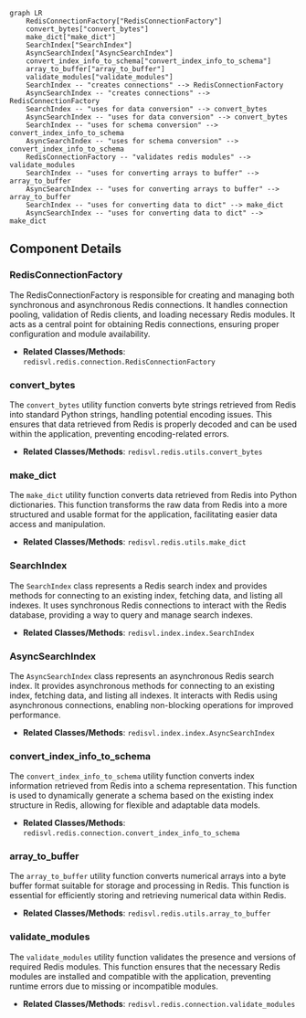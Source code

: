 ```mermaid
graph LR
    RedisConnectionFactory["RedisConnectionFactory"]
    convert_bytes["convert_bytes"]
    make_dict["make_dict"]
    SearchIndex["SearchIndex"]
    AsyncSearchIndex["AsyncSearchIndex"]
    convert_index_info_to_schema["convert_index_info_to_schema"]
    array_to_buffer["array_to_buffer"]
    validate_modules["validate_modules"]
    SearchIndex -- "creates connections" --> RedisConnectionFactory
    AsyncSearchIndex -- "creates connections" --> RedisConnectionFactory
    SearchIndex -- "uses for data conversion" --> convert_bytes
    AsyncSearchIndex -- "uses for data conversion" --> convert_bytes
    SearchIndex -- "uses for schema conversion" --> convert_index_info_to_schema
    AsyncSearchIndex -- "uses for schema conversion" --> convert_index_info_to_schema
    RedisConnectionFactory -- "validates redis modules" --> validate_modules
    SearchIndex -- "uses for converting arrays to buffer" --> array_to_buffer
    AsyncSearchIndex -- "uses for converting arrays to buffer" --> array_to_buffer
    SearchIndex -- "uses for converting data to dict" --> make_dict
    AsyncSearchIndex -- "uses for converting data to dict" --> make_dict
```

## Component Details

### RedisConnectionFactory
The RedisConnectionFactory is responsible for creating and managing both synchronous and asynchronous Redis connections. It handles connection pooling, validation of Redis clients, and loading necessary Redis modules. It acts as a central point for obtaining Redis connections, ensuring proper configuration and module availability.
- **Related Classes/Methods**: `redisvl.redis.connection.RedisConnectionFactory`

### convert_bytes
The `convert_bytes` utility function converts byte strings retrieved from Redis into standard Python strings, handling potential encoding issues. This ensures that data retrieved from Redis is properly decoded and can be used within the application, preventing encoding-related errors.
- **Related Classes/Methods**: `redisvl.redis.utils.convert_bytes`

### make_dict
The `make_dict` utility function converts data retrieved from Redis into Python dictionaries. This function transforms the raw data from Redis into a more structured and usable format for the application, facilitating easier data access and manipulation.
- **Related Classes/Methods**: `redisvl.redis.utils.make_dict`

### SearchIndex
The `SearchIndex` class represents a Redis search index and provides methods for connecting to an existing index, fetching data, and listing all indexes. It uses synchronous Redis connections to interact with the Redis database, providing a way to query and manage search indexes.
- **Related Classes/Methods**: `redisvl.index.index.SearchIndex`

### AsyncSearchIndex
The `AsyncSearchIndex` class represents an asynchronous Redis search index. It provides asynchronous methods for connecting to an existing index, fetching data, and listing all indexes. It interacts with Redis using asynchronous connections, enabling non-blocking operations for improved performance.
- **Related Classes/Methods**: `redisvl.index.index.AsyncSearchIndex`

### convert_index_info_to_schema
The `convert_index_info_to_schema` utility function converts index information retrieved from Redis into a schema representation. This function is used to dynamically generate a schema based on the existing index structure in Redis, allowing for flexible and adaptable data models.
- **Related Classes/Methods**: `redisvl.redis.connection.convert_index_info_to_schema`

### array_to_buffer
The `array_to_buffer` utility function converts numerical arrays into a byte buffer format suitable for storage and processing in Redis. This function is essential for efficiently storing and retrieving numerical data within Redis.
- **Related Classes/Methods**: `redisvl.redis.utils.array_to_buffer`

### validate_modules
The `validate_modules` utility function validates the presence and versions of required Redis modules. This function ensures that the necessary Redis modules are installed and compatible with the application, preventing runtime errors due to missing or incompatible modules.
- **Related Classes/Methods**: `redisvl.redis.connection.validate_modules`
